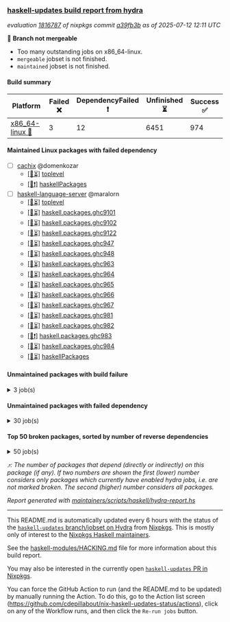 ### [haskell-updates build report from hydra](https://hydra.nixos.org/jobset/nixpkgs/haskell-updates)
*evaluation [1816787](https://hydra.nixos.org/eval/1816787) of nixpkgs commit [a39fb3b](https://github.com/NixOS/nixpkgs/commits/a39fb3bf7d6a73c6d3792facee3d11c0dbe877db) as of 2025-07-12 12:11 UTC*

🔴 **Branch not mergeable**
  * Too many outstanding jobs on x86_64-linux.
  * `mergeable` jobset is not finished.
  * `maintained` jobset is not finished.

#### Build summary

 | Platform | Failed ❌ | DependencyFailed ❗ | Unfinished ⏳ | Success ✅ | 
 | --- | --- | --- | --- | --- | 
 | [x86_64-linux 🐧](https://hydra.nixos.org/eval/1816787?filter=.x86_64-linux) | 3 | 12 | 6451 | 974 | 
#### Maintained Linux packages with failed dependency
- [ ] [cachix](https://hydra.nixos.org/eval/1816787?filter=cachix) @domenkozar
  - [[🐧⏳]](https://hydra.nixos.org/build/302292457) [toplevel](https://hydra.nixos.org/eval/1816787?filter=cachix)
  - [[🐧❗]](https://hydra.nixos.org/build/302294177) [haskellPackages](https://hydra.nixos.org/eval/1816787?filter=haskellPackages.cachix)
- [ ] [haskell-language-server](https://hydra.nixos.org/eval/1816787?filter=haskell-language-server) @maralorn
  - [[🐧⏳]](https://hydra.nixos.org/build/302292933) [toplevel](https://hydra.nixos.org/eval/1816787?filter=haskell-language-server)
  - [[🐧⏳]](https://hydra.nixos.org/build/302292586) [haskell.packages.ghc9101](https://hydra.nixos.org/eval/1816787?filter=haskell.packages.ghc9101.haskell-language-server)
  - [[🐧⏳]](https://hydra.nixos.org/build/302292599) [haskell.packages.ghc9102](https://hydra.nixos.org/eval/1816787?filter=haskell.packages.ghc9102.haskell-language-server)
  - [[🐧⏳]](https://hydra.nixos.org/build/302301031) [haskell.packages.ghc9122](https://hydra.nixos.org/eval/1816787?filter=haskell.packages.ghc9122.haskell-language-server)
  - [[🐧⏳]](https://hydra.nixos.org/build/302292660) [haskell.packages.ghc947](https://hydra.nixos.org/eval/1816787?filter=haskell.packages.ghc947.haskell-language-server)
  - [[🐧⏳]](https://hydra.nixos.org/build/302292696) [haskell.packages.ghc948](https://hydra.nixos.org/eval/1816787?filter=haskell.packages.ghc948.haskell-language-server)
  - [[🐧⏳]](https://hydra.nixos.org/build/302292703) [haskell.packages.ghc963](https://hydra.nixos.org/eval/1816787?filter=haskell.packages.ghc963.haskell-language-server)
  - [[🐧⏳]](https://hydra.nixos.org/build/302292738) [haskell.packages.ghc964](https://hydra.nixos.org/eval/1816787?filter=haskell.packages.ghc964.haskell-language-server)
  - [[🐧⏳]](https://hydra.nixos.org/build/302292776) [haskell.packages.ghc965](https://hydra.nixos.org/eval/1816787?filter=haskell.packages.ghc965.haskell-language-server)
  - [[🐧⏳]](https://hydra.nixos.org/build/302292782) [haskell.packages.ghc966](https://hydra.nixos.org/eval/1816787?filter=haskell.packages.ghc966.haskell-language-server)
  - [[🐧⏳]](https://hydra.nixos.org/build/302292811) [haskell.packages.ghc967](https://hydra.nixos.org/eval/1816787?filter=haskell.packages.ghc967.haskell-language-server)
  - [[🐧⏳]](https://hydra.nixos.org/build/302293024) [haskell.packages.ghc981](https://hydra.nixos.org/eval/1816787?filter=haskell.packages.ghc981.haskell-language-server)
  - [[🐧⏳]](https://hydra.nixos.org/build/302292897) [haskell.packages.ghc982](https://hydra.nixos.org/eval/1816787?filter=haskell.packages.ghc982.haskell-language-server)
  - [[🐧❗]](https://hydra.nixos.org/build/302293753) [haskell.packages.ghc983](https://hydra.nixos.org/eval/1816787?filter=haskell.packages.ghc983.haskell-language-server)
  - [[🐧⏳]](https://hydra.nixos.org/build/302292938) [haskell.packages.ghc984](https://hydra.nixos.org/eval/1816787?filter=haskell.packages.ghc984.haskell-language-server)
  - [[🐧⏳]](https://hydra.nixos.org/build/302296037) [haskellPackages](https://hydra.nixos.org/eval/1816787?filter=haskellPackages.haskell-language-server)
#### Unmaintained packages with build failure
<details><summary>3 job(s) </summary>

- [ ] [[🐧❌]](https://hydra.nixos.org/build/302298599) [haskellPackages.servant-client](https://hydra.nixos.org/eval/1816787?filter=haskellPackages.servant-client)  ⤴️ 30 | 154
- [ ] [[🐧❌]](https://hydra.nixos.org/build/302293734) [haskellPackages.ascii85x](https://hydra.nixos.org/eval/1816787?filter=haskellPackages.ascii85x) 
- [ ] [[🐧❌]](https://hydra.nixos.org/build/302294196) [haskellPackages.cauldron](https://hydra.nixos.org/eval/1816787?filter=haskellPackages.cauldron) 
</details>

#### Unmaintained packages with failed dependency
<details><summary>30 job(s) </summary>

- [ ] [[🐧❗]](https://hydra.nixos.org/build/302298594) [haskellPackages.servant-auth-client](https://hydra.nixos.org/eval/1816787?filter=haskellPackages.servant-auth-client)  ⤴️ 5 | 6
- [ ] [[🐧❗]](https://hydra.nixos.org/build/302298603) [haskellPackages.servant-conduit](https://hydra.nixos.org/eval/1816787?filter=haskellPackages.servant-conduit)  ⤴️ 3 | 3
- [ ] [[🐧❗]](https://hydra.nixos.org/build/302299236) [haskellPackages.telegram-bot-api](https://hydra.nixos.org/eval/1816787?filter=haskellPackages.telegram-bot-api)  ⤴️ 1 | 4
- [ ] [[🐧❗]](https://hydra.nixos.org/build/302295815) [haskellPackages.google-static-maps](https://hydra.nixos.org/eval/1816787?filter=haskellPackages.google-static-maps)  ⤴️ 1 | 1
- [ ] [hercules-ci-agent](https://hydra.nixos.org/eval/1816787?filter=hercules-ci-agent)  ⤴️ 1 | 1
  - [[🐧❗]](https://hydra.nixos.org/build/302300151) [toplevel](https://hydra.nixos.org/eval/1816787?filter=hercules-ci-agent)
  - [[🐧❗]](https://hydra.nixos.org/build/302296121) [haskellPackages](https://hydra.nixos.org/eval/1816787?filter=haskellPackages.hercules-ci-agent)
- [ ] [cabal2nix-unstable](https://hydra.nixos.org/eval/1816787?filter=cabal2nix-unstable) 
  - [[🐧❗]](https://hydra.nixos.org/build/302292514) [haskell.packages.ghc8107](https://hydra.nixos.org/eval/1816787?filter=haskell.packages.ghc8107.cabal2nix-unstable)
  - [[🐧⏳]](https://hydra.nixos.org/build/302292562) [haskell.packages.ghc902](https://hydra.nixos.org/eval/1816787?filter=haskell.packages.ghc902.cabal2nix-unstable)
  - [[🐧⏳]](https://hydra.nixos.org/build/302292555) [haskell.packages.ghc9101](https://hydra.nixos.org/eval/1816787?filter=haskell.packages.ghc9101.cabal2nix-unstable)
  - [[🐧⏳]](https://hydra.nixos.org/build/302292577) [haskell.packages.ghc9102](https://hydra.nixos.org/eval/1816787?filter=haskell.packages.ghc9102.cabal2nix-unstable)
  - [[🐧⏳]](https://hydra.nixos.org/build/302301032) [haskell.packages.ghc9122](https://hydra.nixos.org/eval/1816787?filter=haskell.packages.ghc9122.cabal2nix-unstable)
  - [[🐧⏳]](https://hydra.nixos.org/build/302292625) [haskell.packages.ghc928](https://hydra.nixos.org/eval/1816787?filter=haskell.packages.ghc928.cabal2nix-unstable)
  - [[🐧⏳]](https://hydra.nixos.org/build/302292632) [haskell.packages.ghc947](https://hydra.nixos.org/eval/1816787?filter=haskell.packages.ghc947.cabal2nix-unstable)
  - [[🐧⏳]](https://hydra.nixos.org/build/302292666) [haskell.packages.ghc948](https://hydra.nixos.org/eval/1816787?filter=haskell.packages.ghc948.cabal2nix-unstable)
  - [[🐧⏳]](https://hydra.nixos.org/build/302292679) [haskell.packages.ghc963](https://hydra.nixos.org/eval/1816787?filter=haskell.packages.ghc963.cabal2nix-unstable)
  - [[🐧⏳]](https://hydra.nixos.org/build/302292690) [haskell.packages.ghc964](https://hydra.nixos.org/eval/1816787?filter=haskell.packages.ghc964.cabal2nix-unstable)
  - [[🐧⏳]](https://hydra.nixos.org/build/302292723) [haskell.packages.ghc965](https://hydra.nixos.org/eval/1816787?filter=haskell.packages.ghc965.cabal2nix-unstable)
  - [[🐧⏳]](https://hydra.nixos.org/build/302292765) [haskell.packages.ghc966](https://hydra.nixos.org/eval/1816787?filter=haskell.packages.ghc966.cabal2nix-unstable)
  - [[🐧⏳]](https://hydra.nixos.org/build/302292766) [haskell.packages.ghc967](https://hydra.nixos.org/eval/1816787?filter=haskell.packages.ghc967.cabal2nix-unstable)
  - [[🐧⏳]](https://hydra.nixos.org/build/302292803) [haskell.packages.ghc981](https://hydra.nixos.org/eval/1816787?filter=haskell.packages.ghc981.cabal2nix-unstable)
  - [[🐧⏳]](https://hydra.nixos.org/build/302292804) [haskell.packages.ghc982](https://hydra.nixos.org/eval/1816787?filter=haskell.packages.ghc982.cabal2nix-unstable)
  - [[🐧⏳]](https://hydra.nixos.org/build/302292983) [haskell.packages.ghc983](https://hydra.nixos.org/eval/1816787?filter=haskell.packages.ghc983.cabal2nix-unstable)
  - [[🐧⏳]](https://hydra.nixos.org/build/302292861) [haskell.packages.ghc984](https://hydra.nixos.org/eval/1816787?filter=haskell.packages.ghc984.cabal2nix-unstable)
  - [[🐧⏳]](https://hydra.nixos.org/build/302294194) [haskellPackages](https://hydra.nixos.org/eval/1816787?filter=haskellPackages.cabal2nix-unstable)
- [ ] [[🐧❗]](https://hydra.nixos.org/build/302295375) [haskellPackages.genai-lib](https://hydra.nixos.org/eval/1816787?filter=haskellPackages.genai-lib) 
- [ ] [[🐧❗]](https://hydra.nixos.org/build/302298208) [haskellPackages.quickcheck-state-machine](https://hydra.nixos.org/eval/1816787?filter=haskellPackages.quickcheck-state-machine) 
- [ ] [[🐧❗]](https://hydra.nixos.org/build/302298508) [haskellPackages.roboservant](https://hydra.nixos.org/eval/1816787?filter=haskellPackages.roboservant) 
- [ ] [[🐧❗]](https://hydra.nixos.org/build/302298621) [haskellPackages.servant-elm](https://hydra.nixos.org/eval/1816787?filter=haskellPackages.servant-elm) 
</details>

#### Top 50 broken packages, sorted by number of reverse dependencies
<details><summary>50 job(s) </summary>

[haskell98](https://packdeps.haskellers.com/reverse/haskell98) ⤴️ 152  
[failure](https://packdeps.haskellers.com/reverse/failure) ⤴️ 72  
[enumerator](https://packdeps.haskellers.com/reverse/enumerator) ⤴️ 56  
[connection](https://packdeps.haskellers.com/reverse/connection) ⤴️ 49  
[util](https://packdeps.haskellers.com/reverse/util) ⤴️ 49  
[derive](https://packdeps.haskellers.com/reverse/derive) ⤴️ 48  
[fclabels](https://packdeps.haskellers.com/reverse/fclabels) ⤴️ 47  
[syb-with-class](https://packdeps.haskellers.com/reverse/syb-with-class) ⤴️ 42  
[MonadCatchIO-transformers](https://packdeps.haskellers.com/reverse/MonadCatchIO-transformers) ⤴️ 41  
[TypeCompose](https://packdeps.haskellers.com/reverse/TypeCompose) ⤴️ 41  
[PrimitiveArray](https://packdeps.haskellers.com/reverse/PrimitiveArray) ⤴️ 35  
[crypto-random](https://packdeps.haskellers.com/reverse/crypto-random) ⤴️ 35  
[dual](https://packdeps.haskellers.com/reverse/dual) ⤴️ 32  
[hsp](https://packdeps.haskellers.com/reverse/hsp) ⤴️ 32  
[language-ecmascript](https://packdeps.haskellers.com/reverse/language-ecmascript) ⤴️ 31  
[iteratee](https://packdeps.haskellers.com/reverse/iteratee) ⤴️ 29  
[composite-base](https://packdeps.haskellers.com/reverse/composite-base) ⤴️ 28  
[regexpr](https://packdeps.haskellers.com/reverse/regexpr) ⤴️ 27  
[text-format](https://packdeps.haskellers.com/reverse/text-format) ⤴️ 27  
[crypto-numbers](https://packdeps.haskellers.com/reverse/crypto-numbers) ⤴️ 25  
[either-unwrap](https://packdeps.haskellers.com/reverse/either-unwrap) ⤴️ 25  
[Crypto](https://packdeps.haskellers.com/reverse/Crypto) ⤴️ 22  
[crypto-pubkey](https://packdeps.haskellers.com/reverse/crypto-pubkey) ⤴️ 22  
[haskelldb](https://packdeps.haskellers.com/reverse/haskelldb) ⤴️ 22  
[wxdirect](https://packdeps.haskellers.com/reverse/wxdirect) ⤴️ 22  
[BiobaseTypes](https://packdeps.haskellers.com/reverse/BiobaseTypes) ⤴️ 21  
[alg](https://packdeps.haskellers.com/reverse/alg) ⤴️ 21  
[hw-rankselect-base](https://packdeps.haskellers.com/reverse/hw-rankselect-base) ⤴️ 21  
[libxml-sax](https://packdeps.haskellers.com/reverse/libxml-sax) ⤴️ 21  
[wxc](https://packdeps.haskellers.com/reverse/wxc) ⤴️ 21  
[biocore](https://packdeps.haskellers.com/reverse/biocore) ⤴️ 20  
[hw-excess](https://packdeps.haskellers.com/reverse/hw-excess) ⤴️ 20  
[reform](https://packdeps.haskellers.com/reverse/reform) ⤴️ 20  
[wxcore](https://packdeps.haskellers.com/reverse/wxcore) ⤴️ 20  
[attoparsec-enumerator](https://packdeps.haskellers.com/reverse/attoparsec-enumerator) ⤴️ 19  
[cprng-aes](https://packdeps.haskellers.com/reverse/cprng-aes) ⤴️ 19  
[fay](https://packdeps.haskellers.com/reverse/fay) ⤴️ 19  
[harp](https://packdeps.haskellers.com/reverse/harp) ⤴️ 19  
[hsx2hs](https://packdeps.haskellers.com/reverse/hsx2hs) ⤴️ 19  
[hw-balancedparens](https://packdeps.haskellers.com/reverse/hw-balancedparens) ⤴️ 19  
[ixset](https://packdeps.haskellers.com/reverse/ixset) ⤴️ 19  
[mmsyn2](https://packdeps.haskellers.com/reverse/mmsyn2) ⤴️ 19  
[wx](https://packdeps.haskellers.com/reverse/wx) ⤴️ 19  
[BiobaseENA](https://packdeps.haskellers.com/reverse/BiobaseENA) ⤴️ 18  
[asn1-data](https://packdeps.haskellers.com/reverse/asn1-data) ⤴️ 18  
[bytestring-show](https://packdeps.haskellers.com/reverse/bytestring-show) ⤴️ 18  
[dbus-core](https://packdeps.haskellers.com/reverse/dbus-core) ⤴️ 18  
[digit](https://packdeps.haskellers.com/reverse/digit) ⤴️ 18  
[gtksourceview2](https://packdeps.haskellers.com/reverse/gtksourceview2) ⤴️ 18  
[hw-rankselect](https://packdeps.haskellers.com/reverse/hw-rankselect) ⤴️ 18  
</details>


*⤴️: The number of packages that depend (directly or indirectly) on this package (if any). If two numbers are shown the first (lower) number considers only packages which currently have enabled hydra jobs, i.e. are not marked broken. The second (higher) number considers all packages.*

*Report generated with [maintainers/scripts/haskell/hydra-report.hs](https://github.com/NixOS/nixpkgs/blob/haskell-updates/maintainers/scripts/haskell/hydra-report.hs)*


----------------------------------------------------------------------

This README.md is automatically updated every 6 hours with the status of the
[`haskell-updates` branch/jobset on Hydra](https://hydra.nixos.org/jobset/nixpkgs/haskell-updates)
from [Nixpkgs](https://github.com/NixOS/nixpkgs).  This is mostly only of
interest to the [Nixpkgs Haskell maintainers](https://github.com/orgs/NixOS/teams/haskell).

See the
[haskell-modules/HACKING.md](https://github.com/NixOS/nixpkgs/blob/haskell-updates/pkgs/development/haskell-modules/HACKING.md)
file for more information about this build report.

You may also be interested in the currently open
[`haskell-updates` PR in Nixpkgs](https://github.com/nixos/nixpkgs/pulls?q=is%3Apr+is%3Aopen+head%3Ahaskell-updates).

You can force the GitHub Action to run (and the README.md to be updated) by
manually running the Action.  To do this, go to the Action list screen
(https://github.com/cdepillabout/nix-haskell-updates-status/actions),
click on any of the Workflow runs, and then click the `Re-run jobs` button.
